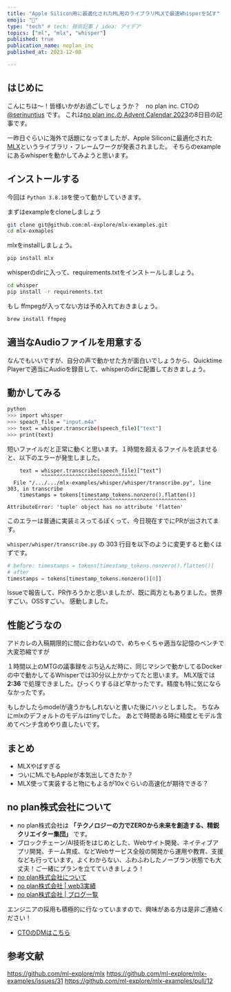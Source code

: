 ```yaml
---
title: "Apple Silicon用に最適化されたML用のライブラリMLXで最速Whisperを試す"
emoji: "🍣"
type: "tech" # tech: 技術記事 / idea: アイデア
topics: ["ml", "mlx", "whisper"]
published: true
publication_name: noplan_inc
published_at: 2023-12-08

---
```


## はじめに

こんにちは〜！皆様いかがお過ごしでしょうか？　no plan inc. CTOの [@serinuntius](https://twitter.com/_serinuntius) です。
これは[no plan inc.の Advent Calendar 2023](https://qiita.com/advent-calendar/2023/noplan_inc)の8日目の記事です。

一昨日ぐらいに海外で話題になってましたが、Apple Siliconに最適化された[MLX](https://github.com/ml-explore/mlx)というライブラリ・フレームワークが発表されました。
そちらのexampleにあるwhisperを動かしてみようと思います。

## インストールする
今回は `Python 3.8.18`を使って動かしていきます。

まずはexampleをcloneしましょう
```bash
git clone git@github.com:ml-explore/mlx-examples.git
cd mlx-exmaples
```

mlxをinstallしましょう。
```bash
pip install mlx
```

whisperのdirに入って、requirements.txtをインストールしましょう。

```bash
cd whisper
pip install -r requirements.txt
```

もし ffmpegが入ってない方は予め入れておきましょう。

```bash
brew install ffmpeg
```

## 適当なAudioファイルを用意する
なんでもいいですが、自分の声で動かせた方が面白いでしょうから、Quicktime Playerで適当にAudioを録音して、whisperのdirに配置しておきましょう。

## 動かしてみる
```bash
python
>>> import whisper
>>> speach_file = "input.m4a"
>>> text = whisper.transcribe(speech_file)["text"]
>>> print(text)
```

短いファイルだと正常に動くと思います。１時間を超えるファイルを読ませると、以下のエラーが発生しました。

```
    text = whisper.transcribe(speech_file)["text"]
           ^^^^^^^^^^^^^^^^^^^^^^^^^^^^^^^
  File "/.../.../mlx-examples/whisper/whisper/transcribe.py", line 303, in transcribe
    timestamps = tokens[timestamp_tokens.nonzero().flatten()]
                        ^^^^^^^^^^^^^^^^^^^^^^^^^^^^^^^^^^
AttributeError: 'tuple' object has no attribute 'flatten'
```

このエラーは普通に実装ミスってるぽくって、今日現在すでにPRが出されてます。

`whisper/whisper/transcribe.py` の 303 行目を以下のように変更すると動くはずです。

```python
# before: timestamps = tokens[timestamp_tokens.nonzero().flatten()]
# after
timestamps = tokens[timestamp_tokens.nonzero()[0]]
```

Issueで報告して、PR作ろうかと思いましたが、既に両方ともありました。世界すごい。OSSすごい。
感動しました。

## 性能どうなの
アドカレの入稿期限的に間に合わないので、めちゃくちゃ適当な記憶のベンチで大変恐縮ですが

１時間以上のMTGの議事録をぶち込んだ時に、同じマシンで動かしてるDockerの中で動かしてるWhisperでは30分以上かかってたと思います。
MLX版では **2:36** で処理できました。びっくりするほど早かったです。精度も特に気にならなかったです。


もしかしたらmodelが違うかもしれないと書いた後にハッとしました。
ちなみにmlxのデフォルトのモデルはtinyでした。
あとで時間ある時に精度とモデル含めてベンチ含めやり直したいです。

## まとめ

- MLXやばすぎる
- ついにMLでもAppleが本気出してきたか？
- MLX使って実装すると物にもよるが10xぐらいの高速化が期待できる？


## no plan株式会社について
- no plan株式会社は **「テクノロジーの力でZEROから未来を創造する、精鋭クリエイター集団」** です。
- ブロックチェーン/AI技術をはじめとした、Webサイト開発、ネイティブアプリ開発、チーム育成、などWebサービス全般の開発から運用や教育、支援なども行っています。よくわからない、ふわふわしたノープラン状態でも大丈夫！ご一緒にプランを立てていきましょう！
- [no plan株式会社について](https://noplan-inc.com)
- [no plan株式会社 | web3実績](https://noplan-inc.com/web3)
- [no plan株式会社 | ブログ一覧](https://noplan-inc.com/blog)

エンジニアの採用も積極的に行なっていますので、興味がある方は是非ご連絡ください！
- [CTOのDMはこちら](https://twitter.com/_serinuntius)


## 参考文献
https://github.com/ml-explore/mlx
https://github.com/ml-explore/mlx-examples/issues/31
https://github.com/ml-explore/mlx-examples/pull/12